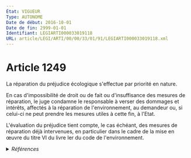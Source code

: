 ```yaml
---
État: VIGUEUR
Type: AUTONOME
Date de début: 2016-10-01
Date de fin: 2999-01-01
Identifiant: LEGIARTI000033019118
URL: article/LEGI/ARTI/00/00/33/01/91/LEGIARTI000033019118.xml
---
```


<h1>Article 1249</h1>

La réparation du préjudice écologique s'effectue par priorité en nature.<br />

En cas d'impossibilité de droit ou de fait ou d'insuffisance des mesures de
réparation, le juge condamne le responsable à verser des dommages et intérêts,
affectés à la réparation de l'environnement, au demandeur ou, si celui-ci ne
peut prendre les mesures utiles à cette fin, à l'Etat.<br />

L'évaluation du préjudice tient compte, le cas échéant, des mesures de
réparation déjà intervenues, en particulier dans le cadre de la mise en œuvre du
titre VI du livre Ier du code de l'environnement.


<details>
  <summary><em>Références</em></summary>

  <h2>Articles faisant référence à l'article</h2>
  
  <ul>
    <li>
      <a href="https://legal.tricoteuses.fr//redirection/LEGIARTI000033018696?vers=git&vers=legifrance">LOI n° 2016-1087 du 8 août 2016 pour la reconquête de la biodiversité, de la nature et des paysages - article 4 PARTIELLEMENT_MODIF VIGUEUR, en vigueur depuis le 2016-08-10</a> CREE source
    </li>
  </ul>
  
  <h2>Références faites par l'article</h2>
  
  <ul>
    <li>
      2016-08-08 CREE cible <a href="https://legal.tricoteuses.fr//redirection/LEGIARTI000033018696?vers=git&vers=legifrance">LOI n° 2016-1087 du 8 août 2016 pour la reconquête de la biodiversité, de la nature et des paysages - article 4 PARTIELLEMENT_MODIF VIGUEUR, en vigueur depuis le 2016-08-10</a>
    </li>
  </ul>
</details>
